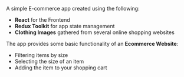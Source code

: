 <p>A simple E-commerce app created using the following:</p>
<ul>
  <li><b>React</b> for the Frontend</li>
  <li><b>Redux Toolkit</b> for app state management</li>
  <li><b>Clothing Images</b> gathered from several online shopping websites</li>
</ul>
<p>The app provides some basic functionality of an <b>Ecommerce Website</b>:</p>
<ul>
  <li>Filtering items by size</li>
  <li>Selecting the size of an item</li>
  <li>Adding the item to your shopping cart</li>
</ul>
